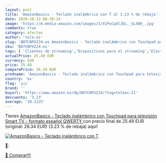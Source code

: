 ```yaml
---
layout: post
title: 'AmazonBasics - Teclado inalámbrico con T al 3.23 % de rebaja'
date: 2020-10-12 08:39:24
image: 'https://m.media-amazon.com/images/I/41PoCq4lJbL._SL400_.jpg'
comments: true
category: ofertas
author: 'tole.es'
slug: 'B07CNPXZJ4-es AmazonBasics - Teclado inalámbrico con Touchpad para...'
sku: 'B07CNPXZJ4-es'
tags: [ 'Clientes de streaming','Dispositivos para el streaming','Electrónica','Equipos de audio y Hi-Fi','TV, vídeo y home cinema','Televisores','smart','tv', ]
actualPrice: 25.49 EUR
currency: EUR
price: 25.49
comparePrice: 26.34 EUR
prodname: 'AmazonBasics - Teclado inalámbrico con Touchpad para televisión Smart TV - formato español  QWERTY '
country: 'es'
flag: '🇪🇸'
brand: ''
buyurl: 'https://www.amazon.es/dp/B07CNPXZJ4/?tag=tolees-21'
descuento: '3.23'
average: '18.2225'
---
```


Tienes [AmazonBasics - Teclado inalámbrico con Touchpad para televisión Smart TV - formato español  QWERTY ](https://www.amazon.es/dp/B07CNPXZJ4/?tag=tolees-21) con precio final de  25.49 EUR (original: 26.34 EUR) (3.23 %  de rebaja) aqui!

[![AmazonBasics - Teclado inalámbrico con T](https://m.media-amazon.com/images/I/41PoCq4lJbL._SL400_.jpg)](https://www.amazon.es/dp/B07CNPXZJ4/?tag=tolees-21)

🔎:


[🛒 Comprar!!!](https://www.amazon.es/dp/B07CNPXZJ4/?tag=tolees-21)
